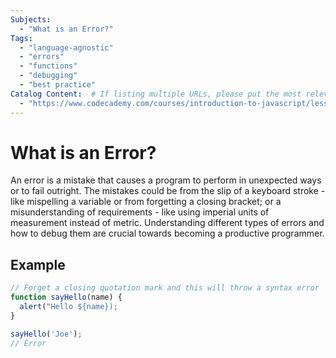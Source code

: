 ```yaml
---
Subjects:
  - "What is an Error?"
Tags: 
  - "language-agnostic"
  - "errors"
  - "functions"
  - "debugging"
  - "best practice"
Catalog Content:  # If listing multiple URLs, please put the most relevant one first 
  - "https://www.codecademy.com/courses/introduction-to-javascript/lessons/functions/exercises/parameters"
---
```



# What is an Error?

An error is a mistake that causes a program to perform in unexpected ways or to fail outright. The mistakes could be from the slip of a keyboard stroke - like mispelling a variable or from forgetting a closing bracket; or a misunderstanding of requirements - like using imperial units of measurement instead of metric. Understanding different types of errors and how to debug them are crucial towards becoming a productive programmer.


## Example

```js
// Forget a closing quotation mark and this will throw a syntax error
function sayHello(name) {
  alert("Hello ${name});
}

sayHello('Joe');
// Error
```